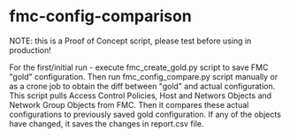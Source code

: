 # fmc-config-comparison

NOTE: this is a Proof of Concept script, please test before using in production!

For the first/initial run - execute fmc_create_gold.py script to save FMC "gold" configuration. Then run fmc_config_compare.py script manually or as a crone job to obtain the diff between "gold" and actual configuration. This script pulls Access Control Policies, Host and Networs Objects and Network Group Objects from FMC. Then it compares these actual configurations to previously saved gold configuration. If any of the objects have changed, it saves the changes in report.csv file.
